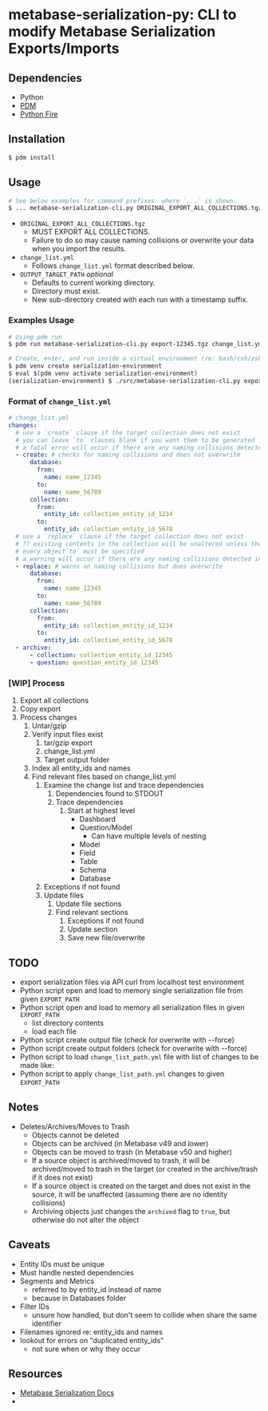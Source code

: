 # metabase-serialization-py: CLI to modify Metabase Serialization Exports/Imports

## Dependencies
- Python
- [PDM](https://pdm-project.org/en/stable/)
- [Python Fire](https://google.github.io/python-fire/)


## Installation

```bash
$ pdm install
```


## Usage

```bash
# See below examples for command prefixes  where `...` is shown.
$ ... metabase-serialization-cli.py ORIGINAL_EXPORT_ALL_COLLECTIONS.tgz change_list.yml [./OUTPUT_TARGET_PATH]
```

- `ORIGINAL_EXPORT_ALL_COLLECTIONS.tgz`
  - MUST EXPORT ALL COLLECTIONS.
  - Failure to do so may cause naming collisions or overwrite your data when you import the results.
- `change_list.yml`
  - Follows `change_list.yml` format described below.
- `OUTPUT_TARGET_PATH` _optional_
  - Defaults to current working directory.
  - Directory must exist.
  - New sub-directory created with each run with a timestamp suffix.


### Examples Usage
```bash
# Using pdm run
$ pdm run metabase-serialization-cli.py export-12345.tgz change_list.yml ./output

# Create, enter, and run inside a virtual environment (re: bash/csh/zsh)
$ pdm venv create serialization-environment
$ eval $(pdm venv activate serialization-environment)
(serialization-environment) $ ./src/metabase-serialization-cli.py export-12345.tgz change_list.yml ./output
```


### Format of `change_list.yml`

```yaml
# change_list.yml
changes:
  # use a `create` clause if the target collection does not exist
  # you can leave `to` clauses blank if you want them to be generated
  # a fatal error will occur if there are any naming collisions detected
  - create: # checks for naming collisions and does not overwrite
      database:
        from:
          name: name_12345
        to:
          name: name_56789
      collection:
        from:
          entity_id: collection_entity_id_1234
        to:
          entity_id: collection_entity_id_5678
  # use a `replace` clause if the target collection does not exist
  # ?? existing contents in the collection will be unaltered unless they are included in the export and change list
  # every object`to` must be specified
  # a warning will occur if there are any naming collisions detected in the `to` clause
  - replace: # warns on naming collisions but does overwrite
      database:
        from:
          name: name_12345
        to:
          name: name_56789
      collection:
        from:
          entity_id: collection_entity_id_1234
        to:
          entity_id: collection_entity_id_5678
  - archive:
      - collection: collection_entity_id_12345
      - question: question_entity_id_12345
```


### [WIP] Process

1. Export all collections
1. Copy export
1. Process changes
	1. Untar/gzip
	1. Verify input files exist
		1. tar/gzip export
		1. change_list.yml
		1. Target output folder
	1. Index all entity_ids and names
	1. Find relevant files based on change_list.yml
		1. Examine the change list and trace dependencies
			1. Dependencies found to STDOUT
			1. Trace dependencies
				1. Start at highest level
					- Dashboard
					- Question/Model
						- Can have multiple levels of nesting
					- Model
					- Field
					- Table
					- Schema
					- Database
		1. Exceptions if not found
		1. Update files
			1. Update file sections
			1. Find relevant sections
				1. Exceptions if not found
				1. Update section
				1. Save new file/overwrite


## TODO
- export serialization files via API curl from localhost test environment
- Python script open and load to memory single serialization file from given `EXPORT_PATH`
- Python script open and load to memory all serialization files in given `EXPORT_PATH`
  - list directory contents
  - load each file
- Python script create output file (check for overwrite with --force)
- Python script create output folders (check for overwrite with --force)
- Python script to load `change_list_path.yml` file with list of changes to be made like:
- Python script to apply `change_list_path.yml` changes to given `EXPORT_PATH`


## Notes

- Deletes/Archives/Moves to Trash
  - Objects cannot be deleted
  - Objects can be archived (in Metabase v49 and lower)
  - Objects can be moved to trash (in Metabase v50 and higher)
  - If a source object is archived/moved to trash, it will be archived/moved to trash in the target (or created in the archive/trash if it does not exist)
  - If a source object is created on the target and does not exist in the source, it will be unaffected (assuming there are no identity collisions)
  - Archiving objects just changes the `archived` flag to `true`, but otherwise do not alter the object

## Caveats
- Entity IDs must be unique
- Must handle nested dependencies
- Segments and Metrics
  - referred to by entity_id instead of name
  - because in Databases folder
- Filter IDs
  - unsure how handled, but don't seem to collide when share the same identifier
- Filenames ignored re: entity_ids and names
- lookout for errors on "duplicated entity_ids"
  - not sure when or why they occur


## Resources
- [Metabase Serialization Docs](https://www.metabase.com/docs/latest/installation-and-operation/serialization#how-import-works)
- 

